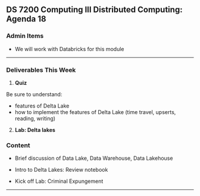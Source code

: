 ## DS 7200 Computing III Distributed Computing: Agenda 18

### Admin Items

- We will work with Databricks for this module

---

### Deliverables This Week

1) **Quiz**  

Be sure to understand:  
- features of Delta Lake
- how to implement the features of Delta Lake (time travel, upserts, reading, writing)

2) **Lab: Delta lakes**


### Content 

- Brief discussion of Data Lake, Data Warehouse, Data Lakehouse

- Intro to Delta Lakes: Review notebook

- Kick off Lab: Criminal Expungement

---

